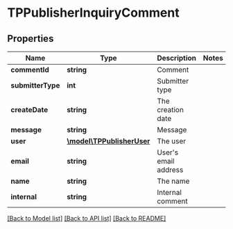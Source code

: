 # TPPublisherInquiryComment

## Properties
Name | Type | Description | Notes
------------ | ------------- | ------------- | -------------
**commentId** | **string** | Comment | 
**submitterType** | **int** | Submitter type | 
**createDate** | **string** | The creation date | 
**message** | **string** | Message | 
**user** | [**\model\TPPublisherUser**](TPPublisherUser.md) | The user | 
**email** | **string** | User&#39;s email address | 
**name** | **string** | The name | 
**internal** | **string** | Internal comment | 

[[Back to Model list]](../README.md#documentation-for-models) [[Back to API list]](../README.md#documentation-for-api-endpoints) [[Back to README]](../README.md)


